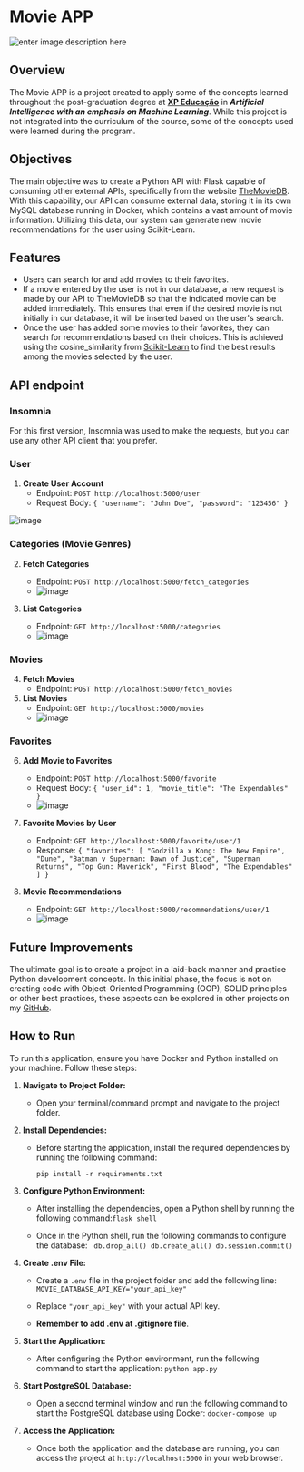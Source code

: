 # Movie APP 
![enter image description here](https://res.cloudinary.com/dloadb2bx/image/upload/v1712370449/Default_Generate_a_amazin_banner_for_a_Movie_APP_api_to_be_at_1_1_qbtvr4.jpg)
## Overview

The Movie APP is a project created to apply some of the concepts learned throughout the post-graduation degree at **[XP Educação](https://www.xpeducacao.com.br/)** in ***Artificial Intelligence with an emphasis on Machine Learning***. While this project is not integrated into the curriculum of the course, some of the concepts used were learned during the program.

## Objectives

The main objective was to create a Python API with Flask capable of consuming other external APIs, specifically from the website [TheMovieDB](https://www.themoviedb.org/). With this capability, our API can consume external data, storing it in its own MySQL database running in Docker, which contains a vast amount of movie information. Utilizing this data, our system can generate new movie recommendations for the user using Scikit-Learn.

## Features

-   Users can search for and add movies to their favorites.
-   If a movie entered by the user is not in our database, a new request is made by our API to TheMovieDB so that the indicated movie can be added immediately. This ensures that even if the desired movie is not initially in our database, it will be inserted based on the user's search.
-   Once the user has added some movies to their favorites, they can search for recommendations based on their choices. This is achieved using the cosine_similarity from [Scikit-Learn](https://scikit-learn.org/stable/modules/generated/sklearn.metrics.pairwise.cosine_similarity.html) to find the best results among the movies selected by the user.


## API endpoint

### Insomnia

For this first version, Insomnia was used to make the requests, but you can use any other API client that you prefer.

### User

1.  **Create User Account**
    -   Endpoint: `POST http://localhost:5000/user`
    -   Request Body:     `{
            "username": "John Doe",
            "password": "123456"
        }` 
        
![image](https://github.com/thiagohrcosta/MovieApp-ML/assets/28869405/655c5b45-f7eb-43c8-a030-de559ef55474)

### Categories (Movie Genres)

2.  **Fetch Categories**
    -   Endpoint: `POST http://localhost:5000/fetch_categories`
    -   ![image](https://github.com/thiagohrcosta/MovieApp-ML/assets/28869405/e082ba0a-e9ce-409a-bd68-9bc52801bded)

3.  **List Categories**
    -   Endpoint: `GET http://localhost:5000/categories`
    -   ![image](https://github.com/thiagohrcosta/MovieApp-ML/assets/28869405/92f4797a-b130-439d-910e-8fea5fdce5b8)

### Movies

4.  **Fetch Movies**
    -   Endpoint: `POST http://localhost:5000/fetch_movies`
5.  **List Movies**
    -   Endpoint: `GET http://localhost:5000/movies`
    -   ![image](https://github.com/thiagohrcosta/MovieApp-ML/assets/28869405/755f9581-efbe-4c19-8b1b-9803ac658318)

### Favorites

6.  **Add Movie to Favorites**
    
    -   Endpoint: `POST http://localhost:5000/favorite`
    -   Request Body:  `{
            "user_id": 1,
            "movie_title": "The Expendables"
        }`
    - ![image](https://github.com/thiagohrcosta/MovieApp-ML/assets/28869405/67371e1f-1df2-48aa-83af-2ea92cc8de03)

7.  **Favorite Movies by User**
    
    -   Endpoint: `GET http://localhost:5000/favorite/user/1`
    -   Response: `{
            "favorites": [
                "Godzilla x Kong: The New Empire",
                "Dune",
                "Batman v Superman: Dawn of Justice",
                "Superman Returns",
                "Top Gun: Maverick",
                "First Blood",
                "The Expendables"
            ]
        }` 
        
8.  **Movie Recommendations**
    
    -   Endpoint: `GET http://localhost:5000/recommendations/user/1`
    -   ![image](https://github.com/thiagohrcosta/MovieApp-ML/assets/28869405/dec2731f-d876-4937-9fd0-31a597931dca)


## Future Improvements

The ultimate goal is to create a project in a laid-back manner and practice Python development concepts. In this initial phase, the focus is not on creating code with Object-Oriented Programming (OOP), SOLID principles or other best practices, these aspects can be explored in other projects on my [GitHub](https://github.com/thiagohrcosta).

## How to Run

To run this application, ensure you have Docker and Python installed on your machine. Follow these steps:

1.  **Navigate to Project Folder:**
    
    -   Open your terminal/command prompt and navigate to the project folder.
2.  **Install Dependencies:**
    
    -   Before starting the application, install the required dependencies by running the following command:
                
        `pip install -r requirements.txt` 
        
3.  **Configure Python Environment:**
    
    -   After installing the dependencies, open a Python shell by running the following command:`flask shell` 
        
    -   Once in the Python shell, run the following commands to configure the database: `
        db.drop_all()
        db.create_all()
        db.session.commit()` 

3.  **Create .env File:**
    
    -   Create a `.env` file in the project folder and add the following line: `MOVIE_DATABASE_API_KEY="your_api_key"` 
        
    -   Replace `"your_api_key"` with your actual API key.
    -   **Remember to add .env at .gitignore file**.
        
4.  **Start the Application:**
    
    -   After configuring the Python environment, run the following command to start the application:  `python app.py` 
        
5.  **Start PostgreSQL Database:**
    
    -   Open a second terminal window and run the following command to start the PostgreSQL database using Docker:  `docker-compose up` 
        
6.  **Access the Application:**
    
    -   Once both the application and the database are running, you can access the project at `http://localhost:5000` in your web browser.

